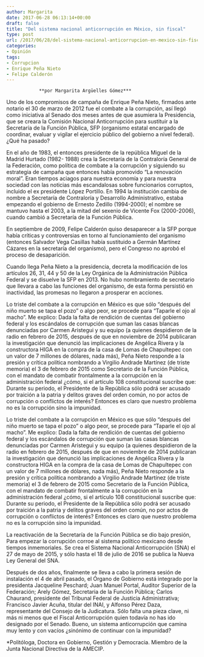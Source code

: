 ```yaml
---
author: Margarita
date: 2017-06-28 06:13:14+00:00
draft: false
title: "Del sistema nacional anticorrupción en México, sin fiscal"
type: post
url: /2017/06/28/del-sistema-nacional-anticorrupcion-en-mexico-sin-fiscal/
categories:
- Opinión
tags:
- Corrupcion
- Enrique Peña Nieto
- Felipe Calderón
---
```



				**por Margarita Argüelles Gómez***

Uno de los compromisos de campaña de Enrique Peña Nieto, firmados ante notario el 30 de marzo de 2012 fue el combate a la corrupción, así llegó como iniciativa al Senado dos meses antes de que asumiera la Presidencia, que se creara la Comisión Nacional Anticorrupción para sustituir a la Secretaría de la Función Pública, SFP (organismo estatal encargado de coordinar, evaluar y vigilar el ejercicio público del gobierno a nivel federal). ¿Qué ha pasado?

En el año de 1983, el entonces presidente de la república Miguel de la Madrid Hurtado (1982- 1988) crea la Secretaría de la Contraloría General de la Federación, como política de combate a la corrupción y siguiendo su estrategia de campaña que entonces había promovido “La renovación moral”. Eran tiempos aciagos para nuestra economía y para nuestra sociedad con las noticias más escandalosas sobre funcionarios corruptos, incluido el ex presidente López Portillo. En 1994 la institución cambia de nombre a Secretaría de Contraloría y Desarrollo Administrativo, estaba empezando el gobierno de Ernesto Zedillo (1994-2000); el nombre se mantuvo hasta el 2003, a la mitad del sexenio de Vicente Fox (2000-2006), cuando cambió a Secretaría de la Función Pública.

En septiembre de 2009, Felipe Calderón quiso desaparecer a la SFP porque había críticas y controversias en torno al funcionamiento del organismo (entonces Salvador Vega Casillas había sustituido a Germán Martínez Cázares en la secretaría del organismo), pero el Congreso no aprobó el proceso de desaparición.

Cuando llega Peña Nieto a la presidencia, decreta la modificación de los artículos 26, 31, 44 y 50 de la Ley Orgánica de la Administración Pública Federal y se disuelve la SFP en 2013. No hubo nombramiento de secretario que llevara a cabo las funciones del organismo, de esta forma persistió en inactividad, las promesas no llegaron a prosperar en acciones.

Lo triste del combate a la corrupción en México es que sólo “después del niño muerto se tapa el pozo” o algo peor, se procede para “Taparle el ojo al macho”. Me explico: Dada la falta de rendición de cuentas del gobierno federal y los escándalos de corrupción que suman las casas blancas denunciadas por Carmen Aristegui y su equipo (a quienes despidieron de la radio en febrero de 2015, después de que en noviembre de 2014 publicaran la investigación que denunció las implicaciones de Angélica Rivera y la constructora HIGA en la compra de la casa de Lomas de Chapultepec con un valor de 7 millones de dólares, nada más), Peña Nieto responde a la presión y crítica política nombrando a Virgilio Andrade Martínez (de triste memoria) el 3 de febrero de 2015 como Secretario de la Función Pública, con el mandato de combatir frontalmente a la corrupción en la administración federal ¿cómo, si el artículo 108 constitucional suscribe que: Durante su periodo, el Presidente de la República sólo podrá ser acusado por traición a la patria y delitos graves del orden común, no por actos de corrupción o conflictos de interés? Entonces es claro que nuestro problema no es la corrupción sino la impunidad.

Lo triste del combate a la corrupción en México es que sólo “después del niño muerto se tapa el pozo” o algo peor, se procede para “Taparle el ojo al macho”. Me explico: Dada la falta de rendición de cuentas del gobierno federal y los escándalos de corrupción que suman las casas blancas denunciadas por Carmen Aristegui y su equipo (a quienes despidieron de la radio en febrero de 2015, después de que en noviembre de 2014 publicaran la investigación que denunció las implicaciones de Angélica Rivera y la constructora HIGA en la compra de la casa de Lomas de Chapultepec con un valor de 7 millones de dólares, nada más), Peña Nieto responde a la presión y crítica política nombrando a Virgilio Andrade Martínez (de triste memoria) el 3 de febrero de 2015 como Secretario de la Función Pública, con el mandato de combatir frontalmente a la corrupción en la administración federal ¿cómo, si el artículo 108 constitucional suscribe que: Durante su periodo, el Presidente de la República sólo podrá ser acusado por traición a la patria y delitos graves del orden común, no por actos de corrupción o conflictos de interés? Entonces es claro que nuestro problema no es la corrupción sino la impunidad.

La reactivación de la Secretaría de la Función Pública se dio bajo presión, Para empezar la corrupción corroe al sistema político mexicano desde tiempos inmemoriales. Se crea el Sistema Nacional Anticorrupción (SNA) el 27 de mayo de 2015, y sólo hasta el 18 de julio de 2016 se publica la Nueva Ley General del SNA.

Después de dos años, finalmente se lleva a cabo la primera sesión de instalación el 4 de abril pasado, el Órgano de Gobierno está integrado por la presidenta Jacqueline Peschard; Juan Manuel Portal, Auditor Superior de la Federación; Arely Gómez, Secretaria de la Función Pública; Carlos Chaurand, presidente del Tribunal Federal de Justicia Administrativa; Francisco Javier Acuña, titular del INAI, y Alfonso Pérez Daza, representante del Consejo de la Judicatura. Sólo falta una pieza clave, ni más ni menos que el Fiscal Anticorrupción quien todavía no has ido designado por el Senado. Bueno, un sistema anticorrupción que camina muy lento y con vacíos ¿sinónimo de continuar con la impunidad?

*Politóloga, Doctora en Gobierno, Gestión y Democracia. Miembro de la Junta Nacional Directiva de la AMECIP.		
